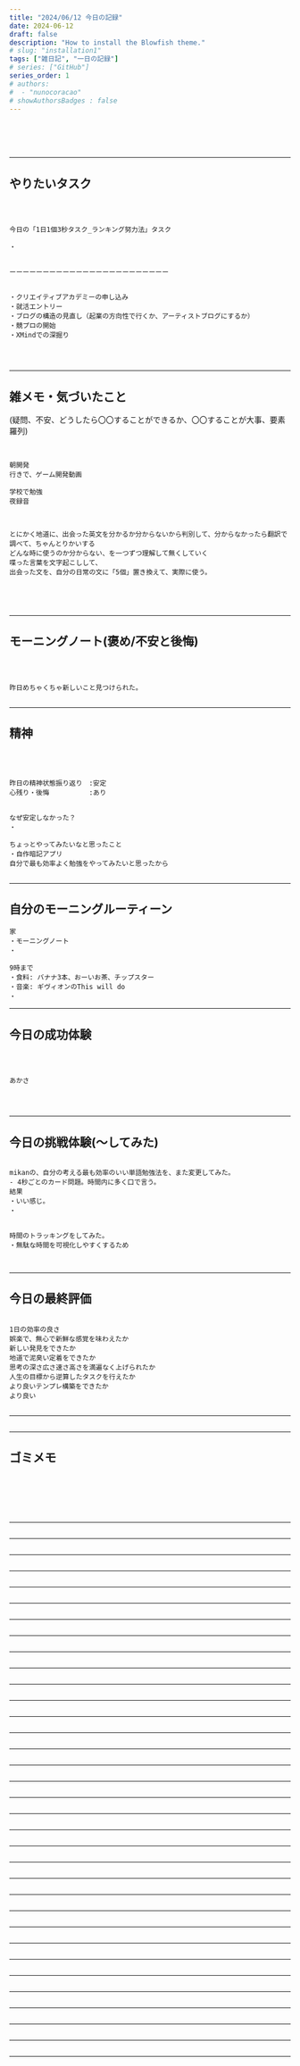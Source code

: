 ```yaml
---
title: "2024/06/12 今日の記録"
date: 2024-06-12
draft: false
description: "How to install the Blowfish theme."
# slug: "installation1"
tags: ["雑日記", "一日の記録"]
# series: ["GitHub"]
series_order: 1
# authors:
#  - "nunocoracao"
# showAuthorsBadges : false 
---
```







<br><br><br>



* * *
## やりたいタスク
```



今日の「1日1個3秒タスク_ランキング努力法」タスク

・


ーーーーーーーーーーーーーーーーーーーーーーーー


・クリエイティブアカデミーの申し込み
・就活エントリー
・ブログの構造の見直し（起業の方向性で行くか、アーティストブログにするか）
・競プロの開始
・XMindでの深掘り




```







* * *
## 雑メモ・気づいたこと
(疑問、不安、どうしたら〇〇することができるか、〇〇することが大事、要素羅列)
```


朝開発
行きで、ゲーム開発動画

学校で勉強
夜録音



とにかく地道に、出会った英文を分かるか分からないから判別して、分からなかったら翻訳で調べて、ちゃんとりかいする
どんな時に使うのか分からない、を一つずつ理解して無くしていく
喋った言葉を文字起こしして、
出会った文を、自分の日常の文に「5個」置き換えて、実際に使う。





```










* * *
## モーニングノート(褒め/不安と後悔)
```



昨日めちゃくちゃ新しいこと見つけられた。


```





* * *
## 精神
　
```

昨日の精神状態振り返り　:安定
心残り・後悔　　　　　　:あり


なぜ安定しなかった？
・

ちょっとやってみたいなと思ったこと
・自作暗記アプリ
自分で最も効率よく勉強をやってみたいと思ったから


```



* * *
## 自分のモーニングルーティーン

```
家
・モーニングノート
・

9時まで
・食料: バナナ3本、おーいお茶、チップスター
・音楽: ギヴィオンのThis will do
・

```































* * *
## 今日の成功体験
```



あかさ




```









* * *
## 今日の挑戦体験(〜してみた)
```

mikanの、自分の考える最も効率のいい単語勉強法を、また変更してみた。
- 4秒ごとのカード問題。時間内に多く口で言う。
結果
・いい感じ。
・


時間のトラッキングをしてみた。
・無駄な時間を可視化しやすくするため



```










* * *
## 今日の最終評価
```

1日の効率の良さ
娯楽で、無心で新鮮な感覚を味わえたか
新しい発見をできたか
地道で泥臭い定着をできたか
思考の深さ広さ速さ高さを満遍なく上げられたか
人生の目標から逆算したタスクを行えたか
より良いテンプレ構築をできたか
より良い


```









* * *

```

```










* * *
## ゴミメモ

```






```









* * *

```

```










* * *

```

```









* * *

```

```










* * *

```

```









* * *

```

```










* * *

```

```









* * *

```

```










* * *

```

```









* * *

```

```










* * *

```

```









* * *

```

```










* * *

```

```









* * *

```

```










* * *

```

```









* * *

```

```










* * *

```

```









* * *

```

```










* * *

```

```









* * *

```

```










* * *

```

```









* * *

```

```










* * *

```

```









* * *

```

```










* * *

```

```









* * *

```

```










* * *

```

```









* * *

```

```










* * *

```

```









* * *

```

```










* * *

```

```









* * *

```

```










* * *

```

```









* * *

```

```










* * *

```











